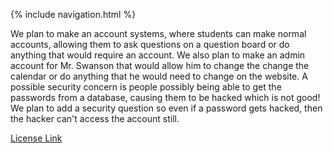 {% include navigation.html %}

We plan to make an account systems, where students can make normal accounts, allowing them to ask questions on a question board or do anything that would require an account.
We also plan to make an admin account for Mr. Swanson that would allow him to change the change the calendar or do anything that he would need to change on the website. A possible security concern is people possibly being able to get the passwords from a database, causing them to be hacked which is not good! We plan to add a security question so even if a password gets hacked, then the hacker can't access the account still.  

[License Link](https://github.com/jacksongolding/Nut-Team/blob/add-license-1/LICENSE)

